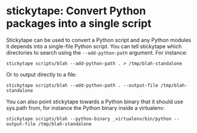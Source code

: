 # stickytape: Convert Python packages into a single script

Stickytape can be used to convert a Python script and any Python modules it
depends into a single-file Python script. You can tell stickytape which
directories to search using the `--add-python-path` argument. For instance:

```stickytape scripts/blah --add-python-path . > /tmp/blah-standalone```

Or to output directly to a file:

```stickytape scripts/blah --add-python-path . --output-file /tmp/blah-standalone```

You can also point stickytape towards a Python binary that it should use sys.path
from, for instance the Python binary inside a virtualenv:

```stickytape scripts/blah --python-binary _virtualenv/bin/python --output-file /tmp/blah-standalone```
